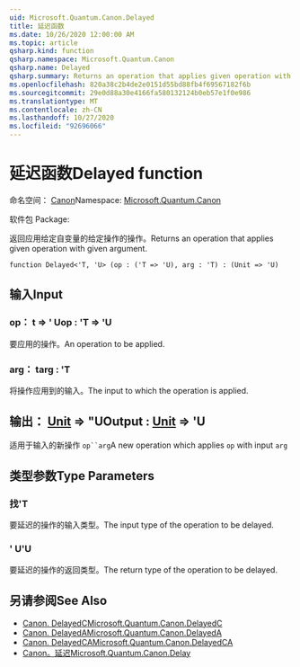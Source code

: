 ```yaml
---
uid: Microsoft.Quantum.Canon.Delayed
title: 延迟函数
ms.date: 10/26/2020 12:00:00 AM
ms.topic: article
qsharp.kind: function
qsharp.namespace: Microsoft.Quantum.Canon
qsharp.name: Delayed
qsharp.summary: Returns an operation that applies given operation with given argument.
ms.openlocfilehash: 820a38c2b4de2e0151d55bd88fb4f69567182f6b
ms.sourcegitcommit: 29e0d88a30e4166fa580132124b0eb57e1f0e986
ms.translationtype: MT
ms.contentlocale: zh-CN
ms.lasthandoff: 10/27/2020
ms.locfileid: "92696066"
---
```

# <a name="delayed-function"></a><span data-ttu-id="05a6f-102">延迟函数</span><span class="sxs-lookup"><span data-stu-id="05a6f-102">Delayed function</span></span>

<span data-ttu-id="05a6f-103">命名空间： [Canon](xref:Microsoft.Quantum.Canon)</span><span class="sxs-lookup"><span data-stu-id="05a6f-103">Namespace: [Microsoft.Quantum.Canon](xref:Microsoft.Quantum.Canon)</span></span>

<span data-ttu-id="05a6f-104">软件包 [](https://nuget.org/packages/)</span><span class="sxs-lookup"><span data-stu-id="05a6f-104">Package: [](https://nuget.org/packages/)</span></span>


<span data-ttu-id="05a6f-105">返回应用给定自变量的给定操作的操作。</span><span class="sxs-lookup"><span data-stu-id="05a6f-105">Returns an operation that applies given operation with given argument.</span></span>

```qsharp
function Delayed<'T, 'U> (op : ('T => 'U), arg : 'T) : (Unit => 'U)
```


## <a name="input"></a><span data-ttu-id="05a6f-106">输入</span><span class="sxs-lookup"><span data-stu-id="05a6f-106">Input</span></span>

### <a name="op--t--u"></a><span data-ttu-id="05a6f-107">op： t => ' U</span><span class="sxs-lookup"><span data-stu-id="05a6f-107">op : 'T => 'U</span></span> 

<span data-ttu-id="05a6f-108">要应用的操作。</span><span class="sxs-lookup"><span data-stu-id="05a6f-108">An operation to be applied.</span></span>


### <a name="arg--t"></a><span data-ttu-id="05a6f-109">arg： t</span><span class="sxs-lookup"><span data-stu-id="05a6f-109">arg : 'T</span></span>

<span data-ttu-id="05a6f-110">将操作应用到的输入。</span><span class="sxs-lookup"><span data-stu-id="05a6f-110">The input to which the operation is applied.</span></span>



## <a name="output--unit--u"></a><span data-ttu-id="05a6f-111">输出： [Unit](xref:microsoft.quantum.lang-ref.unit) => "U</span><span class="sxs-lookup"><span data-stu-id="05a6f-111">Output : [Unit](xref:microsoft.quantum.lang-ref.unit) => 'U</span></span> 

<span data-ttu-id="05a6f-112">适用于输入的新操作 `op``arg`</span><span class="sxs-lookup"><span data-stu-id="05a6f-112">A new operation which applies `op` with input `arg`</span></span>

## <a name="type-parameters"></a><span data-ttu-id="05a6f-113">类型参数</span><span class="sxs-lookup"><span data-stu-id="05a6f-113">Type Parameters</span></span>

### <a name="t"></a><span data-ttu-id="05a6f-114">找</span><span class="sxs-lookup"><span data-stu-id="05a6f-114">'T</span></span>

<span data-ttu-id="05a6f-115">要延迟的操作的输入类型。</span><span class="sxs-lookup"><span data-stu-id="05a6f-115">The input type of the operation to be delayed.</span></span>
### <a name="u"></a><span data-ttu-id="05a6f-116">' U</span><span class="sxs-lookup"><span data-stu-id="05a6f-116">'U</span></span>

<span data-ttu-id="05a6f-117">要延迟的操作的返回类型。</span><span class="sxs-lookup"><span data-stu-id="05a6f-117">The return type of the operation to be delayed.</span></span>

## <a name="see-also"></a><span data-ttu-id="05a6f-118">另请参阅</span><span class="sxs-lookup"><span data-stu-id="05a6f-118">See Also</span></span>

- [<span data-ttu-id="05a6f-119">Canon. DelayedC</span><span class="sxs-lookup"><span data-stu-id="05a6f-119">Microsoft.Quantum.Canon.DelayedC</span></span>](xref:Microsoft.Quantum.Canon.DelayedC)
- [<span data-ttu-id="05a6f-120">Canon. DelayedA</span><span class="sxs-lookup"><span data-stu-id="05a6f-120">Microsoft.Quantum.Canon.DelayedA</span></span>](xref:Microsoft.Quantum.Canon.DelayedA)
- [<span data-ttu-id="05a6f-121">Canon. DelayedCA</span><span class="sxs-lookup"><span data-stu-id="05a6f-121">Microsoft.Quantum.Canon.DelayedCA</span></span>](xref:Microsoft.Quantum.Canon.DelayedCA)
- [<span data-ttu-id="05a6f-122">Canon。延迟</span><span class="sxs-lookup"><span data-stu-id="05a6f-122">Microsoft.Quantum.Canon.Delay</span></span>](xref:Microsoft.Quantum.Canon.Delay)